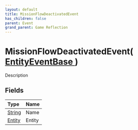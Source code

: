 ```yaml
---
layout: default
title: MissionFlowDeactivatedEvent
has_children: false
parent: Event
grand_parent: Game Reflection
---
```

# MissionFlowDeactivatedEvent( [ EntityEventBase ](/docs/game-reflection/events/entity_event_base) )
Description 

## Fields

| Type | Name |
|:-------------|:--------------|
| [String](/docs/game-reflection/components/string) | Name |
| [Entity](/docs/game-reflection/classes/entity) | Entity |

